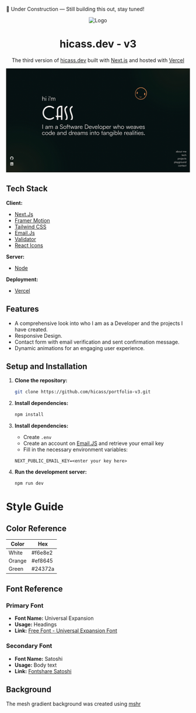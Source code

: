 🚧 Under Construction — Still building this out, stay tuned!
<div align='center'>
    <Img alt='Logo' src='./src/app/favicon.ico' width='30px'/>
</div>
<h1 align='center'>
  hicass.dev - v3
</h1>
<p align='center'>
  The third version of <a href='https://www.hicass.dev/' target='_blank'>hicass.dev</a> built with <a href='https://nextjs.org/' target='_blank'>Next.js</a> and hosted with <a href='https://vercel.com/' target='_blank'>Vercel</a>
</p>

<div align='center'>
    <Img alt='App Screen Shot' src='./public/images/readme.png'>
</div>


## Tech Stack

**Client:** 
- [Next.Js](https://nextjs.org/)
- [Framer Motion](https://www.framer.com/motion/)
- [Tailwind CSS](https://tailwindcss.com/)
- [Email.Js](https://www.emailjs.com/)
- [Validator](https://www.npmjs.com/package/validator)
- [React Icons](https://react-icons.github.io/react-icons/)

**Server:** 
- [Node](https://nodejs.org/en)

**Deployment:**
- [Vercel](https://vercel.com/)

## Features

- A comprehensive look into who I am as a Developer and the projects I have created.
- Responsive Design.
- Contact form with email verification and sent confirmation message.
- Dynamic animations for an engaging user experience.

## Setup and Installation

1. **Clone the repository:**

   ```bash
   git clone https://github.com/hicass/portfolio-v3.git

   ```

2. **Install dependencies:**

   ```bash
   npm install

   ```
3. **Install dependencies:**

   - Create `.env`
   - Create an account on [Email.JS](https://www.emailjs.com/) and retrieve your email key
   - Fill in the necessary environment variables:

   ```
   NEXT_PUBLIC_EMAIL_KEY=<enter your key here>
   ```

4. **Run the development server:**

   ```bash
   npm run dev
   ```

# Style Guide

## Color Reference

| Color             | Hex                                                                |
| ----------------- | ------------------------------------------------------------------ |
| White | #f6e8e2|
| Orange | #ef8645 |
| Green | #24372a |

## Font Reference

### Primary Font

- **Font Name:** Universal Expansion
- **Usage:** Headings
- **Link:** [Free Font - Universal Expansion Font](https://www.behance.net/gallery/206662013/Free-Font-Universal-Expansion-Font?tracking_source=search_projects%7Cfree+font&l=699)

### Secondary Font

- **Font Name:** Satoshi
- **Usage:** Body text
- **Link:** [Fontshare Satoshi](https://www.fontshare.com/fonts/satoshi)

## Background

<p>The mesh gradient background was created using <a href="https://www.mshr.app/" target="_blank">mshr</a>